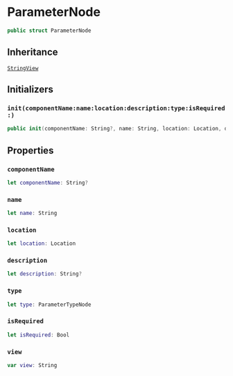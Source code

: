 # ParameterNode

``` swift
public struct ParameterNode
```

## Inheritance

[`StringView`](./StringView)

## Initializers

### `init(componentName:name:location:description:type:isRequired:)`

``` swift
public init(componentName: String?, name: String, location: Location, description: String?, type: ParameterTypeNode, isRequired: Bool)
```

## Properties

### `componentName`

``` swift
let componentName: String?
```

### `name`

``` swift
let name: String
```

### `location`

``` swift
let location: Location
```

### `description`

``` swift
let description: String?
```

### `type`

``` swift
let type: ParameterTypeNode
```

### `isRequired`

``` swift
let isRequired: Bool
```

### `view`

``` swift
var view: String
```
